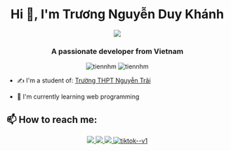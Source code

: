 <h1 align="center">Hi 👋, I'm Trương Nguyễn Duy Khánh</h1>
<p align="center"><img src="https://img.icons8.com/color/48/000000/vietnam-circular.png"/></p>
<h3 align="center">A passionate developer from Vietnam </h3>
<p align="center"> <img src="https://komarev.com/ghpvc/?username=tiennhm" alt="tiennhm" /> <img src="https://badges.pufler.dev/repos/TienNHM" alt="tiennhm" /> </p>

- ✍ I'm a student of: [Trường THPT Nguyễn Trãi](https://www.facebook.com/thptnguyentrai/)

- 🌱 I'm currently learning web programming


## 📫 How to reach me:
<p align="center">
 
  <a href="https://www.facebook.com/profile.php?id=100018395289027" alt="Facebook">
    <img src="https://img.icons8.com/fluent/48/000000/facebook-new.png" target="_blank" />
  </a> 
  <a href="https://github.com/duykhanhmaidinh" alt="Github">
    <img src="https://img.icons8.com/fluent/48/000000/github.png"/>
  </a> 
  <a href="https://www.instagram.com/?hl=vi" alt="instagram">
    <img src="https://img.icons8.com/fluency/48/000000/instagram-new.png" target="_blank" />
  </a> 
  <a href="https://www.tiktok.com/@duykhanh3452" alt="tiktok">
   <img  src="https://img.icons8.com/color/48/tiktok--v1.png" alt="tiktok--v1"/>

